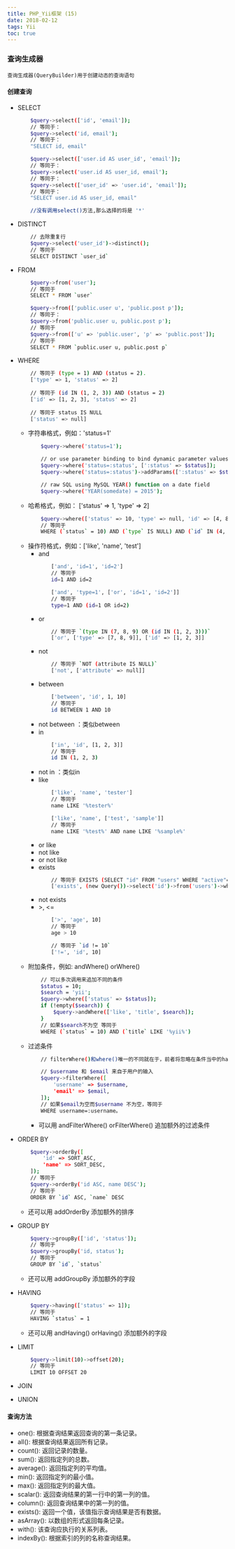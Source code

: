 ```yaml
---
title: PHP_Yii框架 (15)
date: 2018-02-12
tags: Yii
toc: true
---
```


### 查询生成器
    查询生成器(QueryBuilder)用于创建动态的查询语句

<!-- more -->

#### 创建查询
- SELECT
    ```bash
        $query->select(['id', 'email']);
        // 等同于：
        $query->select('id, email');
        // 等同于：
        "SELECT id, email"

        $query->select(['user.id AS user_id', 'email']);
        // 等同于：
        $query->select('user.id AS user_id, email');
        // 等同于：
        $query->select(['user_id' => 'user.id', 'email']);
        // 等同于：
        "SELECT user.id AS user_id, email"

        //没有调用select()方法,那么选择的将是 '*' 
    ```

- DISTINCT
    ```bash
        // 去除重复行      
        $query->select('user_id')->distinct();
        // 等同于 
        SELECT DISTINCT `user_id`
    ```

- FROM
    ```bash
        $query->from('user');
        // 等同于 
        SELECT * FROM `user`

        $query->from(['public.user u', 'public.post p']);
        // 等同于：
        $query->from('public.user u, public.post p');
        // 等同于 
        $query->from(['u' => 'public.user', 'p' => 'public.post']);
        // 等同于 
        SELECT * FROM `public.user u, public.post p`
    ```

- WHERE
    ```bash
        // 等同于 (type = 1) AND (status = 2).  
        ['type' => 1, 'status' => 2]   
        
        // 等同于 (id IN (1, 2, 3)) AND (status = 2)  
        ['id' => [1, 2, 3], 'status' => 2]   
        
        // 等同于 status IS NULL  
        ['status' => null]  
    ```
    * 字符串格式，例如：'status=1'
        ```bash
            $query->where('status=1');

            // or use parameter binding to bind dynamic parameter values
            $query->where('status=:status', [':status' => $status]);
            $query->where('status=:status')->addParams([':status' => $status]);

            // raw SQL using MySQL YEAR() function on a date field
            $query->where('YEAR(somedate) = 2015');           
        ```
    * 哈希格式，例如： ['status' => 1, 'type' => 2]
        ```bash
            $query->where(['status' => 10, 'type' => null, 'id' => [4, 8, 15],]);
            // 等同于
            WHERE (`status` = 10) AND (`type` IS NULL) AND (`id` IN (4, 8, 15))
        ```
    * 操作符格式，例如：['like', 'name', 'test']
        * and  
            ```bash
                ['and', 'id=1', 'id=2']
                // 等同于
                id=1 AND id=2

                ['and', 'type=1', ['or', 'id=1', 'id=2']]
                // 等同于
                type=1 AND (id=1 OR id=2)
            ```
        * or
            ```bash
                // 等同于 `(type IN (7, 8, 9) OR (id IN (1, 2, 3)))`  
                ['or', ['type' => [7, 8, 9]], ['id' => [1, 2, 3]] 
            ```
        * not
            ```bash
                // 等同于 `NOT (attribute IS NULL)`
                ['not', ['attribute' => null]]  
            ```
        * between
            ```bash
                ['between', 'id', 1, 10] 
                // 等同于
                id BETWEEN 1 AND 10
            ```
        * not between ：类似between
        * in
            ```bash
                ['in', 'id', [1, 2, 3]]
                // 等同于
                id IN (1, 2, 3)
            ```
        * not in ：类似in
        * like
            ```bash
                ['like', 'name', 'tester']
                // 等同于
                name LIKE '%tester%'

                ['like', 'name', ['test', 'sample']]
                // 等同于
                name LIKE '%test%' AND name LIKE '%sample%'
            ```
        * or like
        * not like
        * or not like
        * exists
            ```bash
                // 等同于 EXISTS (SELECT "id" FROM "users" WHERE "active"=1)  
                ['exists', (new Query())->select('id')->from('users')->where(['active' => 1])] 
            ```
        * not exists
        * \>, <=
            ```bash
                ['>', 'age', 10]
                // 等同于
                age > 10

                // 等同于 `id != 10`  
                ['!=', 'id', 10]  
            ```
    * 附加条件，例如: andWhere() orWhere()
        ```bash
            // 可以多次调用来追加不同的条件
            $status = 10;
            $search = 'yii';
            $query->where(['status' => $status]);
            if (!empty($search)) {
                $query->andWhere(['like', 'title', $search]);
            }
            // 如果$search不为空 等同于
            WHERE (`status` = 10) AND (`title` LIKE '%yii%')
        ```
    * 过滤条件
        ```bash
            // filterWhere()和where()唯一的不同就在于，前者将忽略在条件当中的hash format的空值

            // $username 和 $email 来自于用户的输入
            $query->filterWhere([
                'username' => $username,
                'email' => $email,		
            ]);
            // 如果$email为空而$username 不为空，等同于
            WHERE username=:username。
        ```
        * 可以用 andFilterWhere() orFilterWhere() 追加额外的过滤条件

- ORDER BY
    ```bash
        $query->orderBy([
            'id' => SORT_ASC,
            'name' => SORT_DESC,
        ]);
        // 等同于
        $query->orderBy('id ASC, name DESC');
        // 等同于
        ORDER BY `id` ASC, `name` DESC
    ```
    * 还可以用 addOrderBy 添加额外的排序

- GROUP BY
    ```bash
        $query->groupBy(['id', 'status']);
        // 等同于
        $query->groupBy('id, status');
        // 等同于
        GROUP BY `id`, `status`
    ```
    * 还可以用 addGroupBy 添加额外的字段

- HAVING
    ```bash
        $query->having(['status' => 1]);
        // 等同于
        HAVING `status` = 1
    ```
    * 还可以用 andHaving() orHaving() 添加额外的字段

- LIMIT
    ```bash
        $query->limit(10)->offset(20);
        // 等同于
        LIMIT 10 OFFSET 20
    ```

- JOIN

- UNION

#### 查询方法
- one(): 根据查询结果返回查询的第一条记录。  
- all(): 根据查询结果返回所有记录。  
- count(): 返回记录的数量。  
- sum(): 返回指定列的总数。  
- average(): 返回指定列的平均值。  
- min(): 返回指定列的最小值。  
- max(): 返回指定列的最大值。  
- scalar(): 返回查询结果的第一行中的第一列的值。  
- column(): 返回查询结果中的第一列的值。  
- exists(): 返回一个值，该值指示查询结果是否有数据。  
- asArray(): 以数组的形式返回每条记录。
- with(): 该查询应执行的关系列表。  
- indexBy(): 根据索引的列的名称查询结果。   